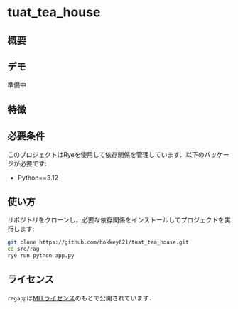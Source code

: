 # tuat_tea_house

## 概要

## デモ
準備中

## 特徴

## 必要条件
このプロジェクトはRyeを使用して依存関係を管理しています．以下のパッケージが必要です:

- Python==3.12

## 使い方
リポジトリをクローンし，必要な依存関係をインストールしてプロジェクトを実行します:

```bash
git clone https://github.com/hokkey621/tuat_tea_house.git
cd src/rag
rye run python app.py
```

## ライセンス
`ragapp`は[MITライセンス](https://en.wikipedia.org/wiki/MIT_License)のもとで公開されています．
